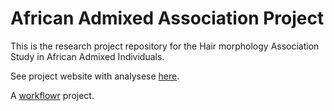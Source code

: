 # African Admixed Association Project

This is the research project repository for the Hair morphology Association Study in African Admixed Individuals.

See project website with analysese [here](https://tinalasisi.github.io/Afr_Admix_Assoc/).

A [workflowr][] project.

[workflowr]: https://github.com/jdblischak/workflowr
